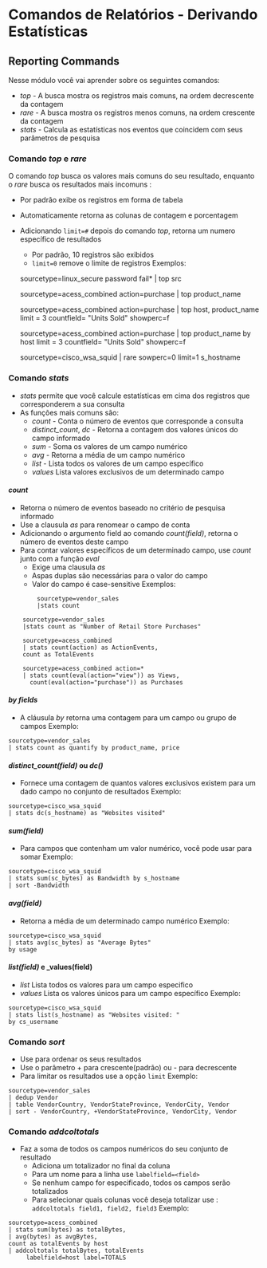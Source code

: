 # Comandos de Relatórios - Derivando Estatísticas 
## Reporting Commands
Nesse módulo você vai aprender sobre os seguintes comandos:
* _top_ - A busca mostra os registros mais comuns, na ordem decrescente da contagem
* _rare_ - A busca mostra os registros menos comuns, na ordem crescente da contagem
*  _stats_ - Calcula as estatísticas nos eventos que coincidem com seus parâmetros de pesquisa

### Comando _top_ e _rare_
O comando _top_ busca os valores mais comuns do seu resultado, enquanto o _rare_ busca os resultados mais incomuns :
*  Por padrão exibe os registros em forma de tabela
* Automaticamente retorna as colunas de contagem e porcentagem
* Adicionando `limit=#` depois do comando _top_, retorna um numero específico de resultados
	* Por padrão, 10 registros são exibidos
	* `limit=0` remove o limite de registros
Exemplos:

	sourcetype=linux_secure password fail*
	| top src
	
	sourcetype=acess_combined action=purchase
	| top product_name

	sourcetype=acess_combined action=purchase
	| top host, product_name limit = 3 countfield= "Units Sold" showperc=f

	sourcetype=acess_combined action=purchase
	| top product_name by host limit = 3 countfield= "Units Sold" showperc=f

	sourcetype=cisco_wsa_squid
	| rare sowperc=0 limit=1 s_hostname 
		
### Comando _stats_
* _stats_ permite que você calcule estatísticas em cima dos registros que corresponderem a sua consulta
* As funções mais comuns são:
	* _count_ - Conta o número de eventos que corresponde a consulta
	* _distinct_count_, _dc_ - Retorna a contagem dos valores únicos do campo informado
	* _sum_ - Soma os valores de um campo numérico
	* _avg_ - Retorna a média de um campo numérico
	* _list_ - Lista todos os valores de um campo específico
	* _values_ Lista valores exclusivos de um determinado campo

#### _count_
* Retorna o número de eventos baseado no critério de pesquisa informado
* Use a clausula _as_ para renomear o campo de conta
* Adicionando o argumento field ao comando _count(field)_, retorna o número de eventos deste campo
* Para contar valores específicos de um determinado campo, use _count_ junto com a função _eval_
	* Exige uma clausula _as_
	* Aspas duplas são necessárias para o valor do campo
	* Valor do campo é case-sensitive
Exemplos:
```
		sourcetype=vendor_sales
		|stats count

	sourcetype=vendor_sales
	|stats count as "Number of Retail Store Purchases"

	sourcetype=acess_combined
	| stats count(action) as ActionEvents,
	count as TotalEvents
	
	sourcetype=acess_combined action=*
	| stats count(eval(action="view")) as Views,
	  count(eval(action="purchase")) as Purchases
```
#### 	_by fields_
* A cláusula _by_ retorna uma contagem para um campo ou grupo de campos
Exemplo:
```
sourcetype=vendor_sales
| stats count as quantify by product_name, price
```
#### _distinct_count(field)_ ou _dc()_
*  Fornece uma contagem de quantos valores exclusivos existem para um dado campo no conjunto de resultados
Exemplo: 
```
sourcetype=cisco_wsa_squid
| stats dc(s_hostname) as "Websites visited"
```
#### _sum(field)_
* Para campos que contenham um valor numérico, você pode usar para somar
Exemplo:
```
sourcetype=cisco_wsa_squid
| stats sum(sc_bytes) as Bandwidth by s_hostname
| sort -Bandwidth
```
#### _avg(field)_
* Retorna a média de um determinado campo numérico
Exemplo:
```
sourcetype=cisco_wsa_squid
| stats avg(sc_bytes) as "Average Bytes"	
by usage
```
#### _list(field)_ e _values(field)
* _list_ Lista todos os valores para um campo especifico
* _values_ Lista os valores únicos para um campo específico
Exemplo:
```
sourcetype=cisco_wsa_squid
| stats list(s_hostname) as "Websites visited: "
by cs_username
```
### Comando _sort_
* Use para ordenar os seus resultados
* Use o parâmetro + para crescente(padrão) ou - para decrescente 
* Para limitar os resultados use a opção `limit`
Exemplo:
```
sourcetype=vendor_sales
| dedup Vendor
| table VendorCountry, VendorStateProvince, VendorCity, Vendor
| sort - VendorCountry, +VendorStateProvince, VendorCity, Vendor
```
### Comando _addcoltotals_
* Faz a soma de todos os campos numéricos do seu conjunto de resultado
	* Adiciona um totalizador no final da coluna
	* Para um nome para a linha use `labelfield=<field>`
	* Se nenhum campo for especificado, todos os campos serão totalizados
	* Para selecionar quais colunas você deseja totalizar use : `addcoltotals field1, field2, field3`
Exemplo:
```
sourcetype=acess_combined
| stats sum(bytes) as totalBytes,
| avg(bytes) as avgBytes,
count as totalEvents by host
| addcoltotals totalBytes, totalEvents
     labelfield=host label=TOTALS
```
<!--stackedit_data:
eyJoaXN0b3J5IjpbMTg3ODE3OTY3LDkyMDgyNDcxMSwxMDU5OT
k2NDgyLDk4MDgxMDU0Nyw3MDk5OTU3NTddfQ==
-->
